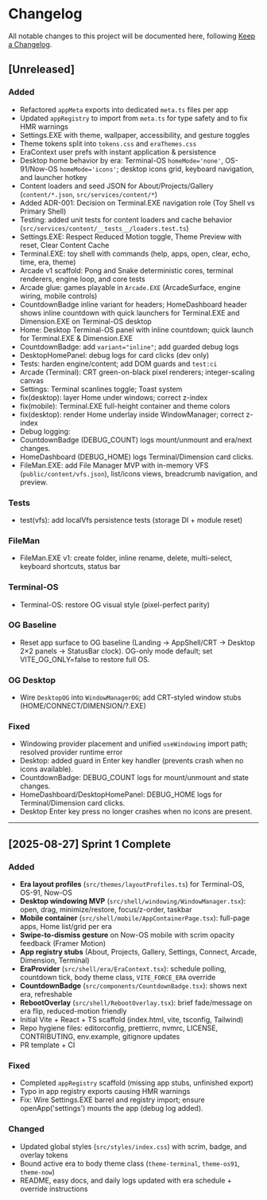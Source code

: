 # Changelog
All notable changes to this project will be documented here, following [Keep a Changelog](https://keepachangelog.com/en/1.0.0/).

## [Unreleased]
### Added
- Refactored `appMeta` exports into dedicated `meta.ts` files per app  
- Updated `appRegistry` to import from `meta.ts` for type safety and to fix HMR warnings  
- Settings.EXE with theme, wallpaper, accessibility, and gesture toggles
- Theme tokens split into `tokens.css` and `eraThemes.css`
- EraContext user prefs with instant application & persistence
 - Desktop home behavior by era: Terminal-OS `homeMode='none'`, OS-91/Now-OS `homeMode='icons'`; desktop icons grid, keyboard navigation, and launcher hotkey
 - Content loaders and seed JSON for About/Projects/Gallery (`content/*.json`, `src/services/content/*`)
 - Added ADR-001: Decision on Terminal.EXE navigation role (Toy Shell vs Primary Shell)
 - Testing: added unit tests for content loaders and cache behavior (`src/services/content/__tests__/loaders.test.ts`)
 - Settings.EXE: Respect Reduced Motion toggle, Theme Preview with reset, Clear Content Cache
 - Terminal.EXE: toy shell with commands (help, apps, open, clear, echo, time, era, theme)
 - Arcade v1 scaffold: Pong and Snake deterministic cores, terminal renderers, engine loop, and core tests
 - Arcade glue: games playable in `Arcade.EXE` (ArcadeSurface, engine wiring, mobile controls)
 - CountdownBadge inline variant for headers; HomeDashboard header shows inline countdown with quick launchers for Terminal.EXE and Dimension.EXE on Terminal-OS desktop
- Home: Desktop Terminal-OS panel with inline countdown; quick launch for Terminal.EXE & Dimension.EXE
- CountdownBadge: add `variant="inline"`; add guarded debug logs
- DesktopHomePanel: debug logs for card clicks (dev only)
- Tests: harden engine/content; add DOM guards and `test:ci`
- Arcade (Terminal): CRT green-on-black pixel renderers; integer-scaling canvas
- Settings: Terminal scanlines toggle; Toast system
- fix(desktop): layer Home under windows; correct z-index
- fix(mobile): Terminal.EXE full-height container and theme colors
 - fix(desktop): render Home underlay inside WindowManager; correct z-index
 - Debug logging:
 - CountdownBadge (DEBUG_COUNT) logs mount/unmount and era/next changes.
 - HomeDashboard (DEBUG_HOME) logs Terminal/Dimension card clicks.
 - FileMan.EXE: add File Manager MVP with in-memory VFS (`public/content/vfs.json`), list/icons views, breadcrumb navigation, and preview.
### Tests
- test(vfs): add localVfs persistence tests (storage DI + module reset)
### FileMan
- FileMan.EXE v1: create folder, inline rename, delete, multi-select, keyboard shortcuts, status bar
### Terminal-OS
- Terminal-OS: restore OG visual style (pixel-perfect parity)
### OG Baseline
- Reset app surface to OG baseline (Landing → AppShell/CRT → Desktop 2×2 panels → StatusBar clock). OG-only mode default; set VITE_OG_ONLY=false to restore full OS.
### OG Desktop
- Wire `DesktopOG` into `WindowManagerOG`; add CRT-styled window stubs (HOME/CONNECT/DIMENSION/?.EXE)
### Fixed
 - Windowing provider placement and unified `useWindowing` import path; resolved provider runtime error
 - Desktop: added guard in Enter key handler (prevents crash when no icons available).
 - CountdownBadge: DEBUG_COUNT logs for mount/unmount and state changes.
 - HomeDashboard/DesktopHomePanel: DEBUG_HOME logs for Terminal/Dimension card clicks.
 - Desktop Enter key press no longer crashes when no icons are present.

---

## [2025-08-27] Sprint 1 Complete
### Added
- **Era layout profiles** (`src/themes/layoutProfiles.ts`) for Terminal-OS, OS-91, Now-OS  
- **Desktop windowing MVP** (`src/shell/windowing/WindowManager.tsx`): open, drag, minimize/restore, focus/z-order, taskbar  
- **Mobile container** (`src/shell/mobile/AppContainerPage.tsx`): full-page apps, Home list/grid per era  
- **Swipe-to-dismiss gesture** on Now-OS mobile with scrim opacity feedback (Framer Motion)  
- **App registry stubs** (About, Projects, Gallery, Settings, Connect, Arcade, Dimension, Terminal)  
- **EraProvider** (`src/shell/era/EraContext.tsx`): schedule polling, countdown tick, body theme class, `VITE_FORCE_ERA` override  
- **CountdownBadge** (`src/components/CountdownBadge.tsx`): shows next era, refreshable  
- **RebootOverlay** (`src/shell/RebootOverlay.tsx`): brief fade/message on era flip, reduced-motion friendly  
- Initial Vite + React + TS scaffold (index.html, vite, tsconfig, Tailwind)  
- Repo hygiene files: editorconfig, prettierrc, nvmrc, LICENSE, CONTRIBUTING, env.example, gitignore updates  
- PR template + CI  

### Fixed
- Completed `appRegistry` scaffold (missing app stubs, unfinished export)  
- Typo in app registry exports causing HMR warnings  
- Fix: Wire Settings.EXE barrel and registry import; ensure openApp('settings') mounts the app (debug log added).

### Changed
- Updated global styles (`src/styles/index.css`) with scrim, badge, and overlay tokens  
- Bound active era to body theme class (`theme-terminal`, `theme-os91`, `theme-now`)  
- README, easy docs, and daily logs updated with era schedule + override instructions  